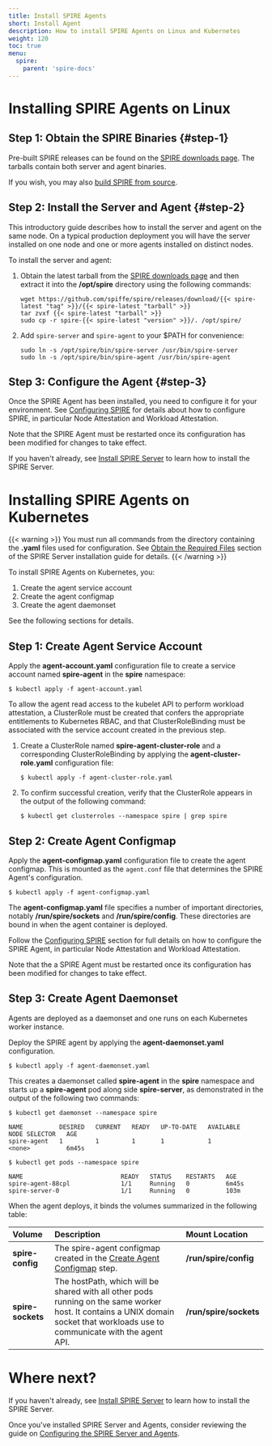 ```yaml
---
title: Install SPIRE Agents
short: Install Agent
description: How to install SPIRE Agents on Linux and Kubernetes
weight: 120
toc: true
menu:
  spire:
    parent: 'spire-docs'
---
```


# Installing SPIRE Agents on Linux

## Step 1: Obtain the SPIRE Binaries {#step-1}

Pre-built SPIRE releases can be found on the [SPIRE downloads page](/downloads#spire). The tarballs contain both server and agent binaries.

If you wish, you may also [build SPIRE from source](https://github.com/spiffe/spire/blob/master/CONTRIBUTING.md).

## Step 2: Install the Server and Agent {#step-2}

This introductory guide describes how to install the server and agent on the same node. On a typical production deployment you will have the server installed on one node and one or more agents installed on distinct nodes. 

To install the server and agent:

1. Obtain the latest tarball from the [SPIRE downloads page](/downloads#spire) and then extract it into the **/opt/spire** directory using the following commands:

    ```console
    wget https://github.com/spiffe/spire/releases/download/{{< spire-latest "tag" >}}/{{< spire-latest "tarball" >}}
    tar zvxf {{< spire-latest "tarball" >}}
    sudo cp -r spire-{{< spire-latest "version" >}}/. /opt/spire/
    ```

2. Add `spire-server` and `spire-agent` to your $PATH for convenience:

    ```console
    sudo ln -s /opt/spire/bin/spire-server /usr/bin/spire-server
    sudo ln -s /opt/spire/bin/spire-agent /usr/bin/spire-agent
    ```

## Step 3: Configure the Agent {#step-3}

Once the SPIRE Agent has been installed, you need to configure it for your environment. See [Configuring SPIRE](/spire/docs/configuring/) for details about how to configure SPIRE, in particular Node Attestation and Workload Attestation.

Note that the SPIRE Agent must be restarted once its configuration has been modified for changes to take effect.

If you haven't already, see [Install SPIRE Server](/spire/docs/install-server/) to learn how to install the SPIRE Server.

# Installing SPIRE Agents on Kubernetes

{{< warning >}}
You must run all commands from the directory containing the **.yaml** files used for configuration. See [Obtain the Required Files](/spire/docs/install-server#section-1) section of the SPIRE Server installation guide for details.
{{< /warning >}}

To install SPIRE Agents on Kubernetes, you:

1. Create the agent service account
2. Create the agent configmap
3. Create the agent daemonset

See the following sections for details.

## Step 1: Create Agent Service Account

Apply the **agent-account.yaml** configuration file to create a service account named **spire-agent** in the **spire** namespace:

```console
$ kubectl apply -f agent-account.yaml
```

To allow the agent read access to the kubelet API to perform workload attestation, a ClusterRole must be created that confers the appropriate entitlements to Kubernetes RBAC, and that ClusterRoleBinding must be associated with the service account created in the previous step.

1. Create a ClusterRole named **spire-agent-cluster-role** and a corresponding ClusterRoleBinding by applying the **agent-cluster-role.yaml** configuration file:

    ```console
    $ kubectl apply -f agent-cluster-role.yaml
    ```

2. To confirm successful creation, verify that the ClusterRole appears in the output of the following command:

    ```console
    $ kubectl get clusterroles --namespace spire | grep spire
    ```

## Step 2: Create Agent Configmap

Apply the **agent-configmap.yaml** configuration file to create the agent configmap. This is mounted as the `agent.conf` file that determines the SPIRE Agent's configuration. 

```console
$ kubectl apply -f agent-configmap.yaml
```

The **agent-configmap.yaml** file specifies a number of important directories, notably **/run/spire/sockets** and **/run/spire/config**. These directories are bound in when the agent container is deployed.

Follow the [Configuring SPIRE](/spire/docs/configuring/) section for full details on how to configure the SPIRE Agent, in particular Node Attestation and Workload Attestation.

Note that the a SPIRE Agent must be restarted once its configuration has been modified for changes to take effect.

## Step 3: Create Agent Daemonset

Agents are deployed as a daemonset and one runs on each Kubernetes worker instance.

Deploy the SPIRE agent by applying the **agent-daemonset.yaml** configuration.

```console
$ kubectl apply -f agent-daemonset.yaml
```

This creates a daemonset called **spire-agent** in the **spire** namespace and starts up a **spire-agent** pod along side **spire-server**, as demonstrated in the output of the following two commands:

```console
$ kubectl get daemonset --namespace spire

NAME          DESIRED   CURRENT   READY   UP-TO-DATE   AVAILABLE   NODE SELECTOR   AGE
spire-agent   1         1         1       1            1           <none>          6m45s

$ kubectl get pods --namespace spire

NAME                           READY   STATUS    RESTARTS   AGE
spire-agent-88cpl              1/1     Running   0          6m45s
spire-server-0                 1/1     Running   0          103m
```

When the agent deploys, it binds the volumes summarized in the following table:

| Volume | Description | Mount Location |
| :------ |:---------- | :------------- |
| **spire-config** | The spire-agent configmap created in the  [Create Agent Configmap](#create-agent-configmap) step. | **/run/spire/config** |
| **spire-sockets** | The hostPath, which will be shared with all other pods running on the same worker host. It contains a UNIX domain socket that workloads use to communicate with the agent API. | **/run/spire/sockets** |

# Where next?

If you haven't already, see [Install SPIRE Server](/spire/docs/install-server/) to learn how to install the SPIRE Server.

Once you've installed SPIRE Server and Agents, consider reviewing the guide on [Configuring the SPIRE Server and Agents](/spire/docs/configuring/).
